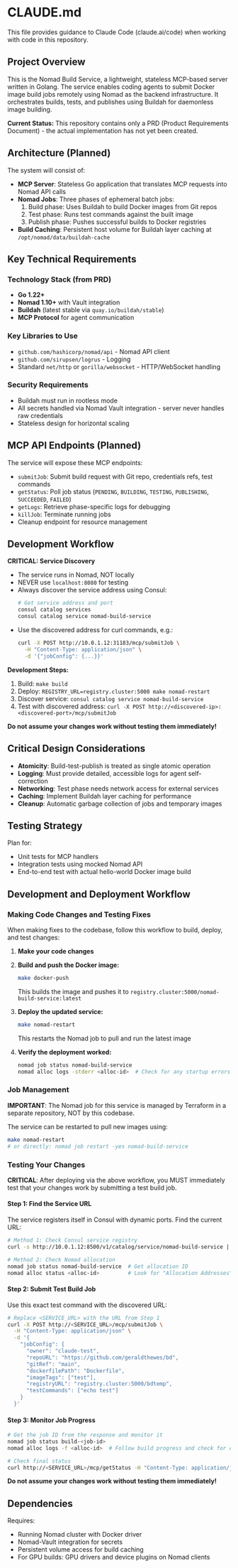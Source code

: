 # CLAUDE.md

This file provides guidance to Claude Code (claude.ai/code) when working with code in this repository.

## Project Overview

This is the Nomad Build Service, a lightweight, stateless MCP-based server written in Golang. The service enables coding agents to submit Docker image build jobs remotely using Nomad as the backend infrastructure. It orchestrates builds, tests, and publishes using Buildah for daemonless image building.

**Current Status:** This repository contains only a PRD (Product Requirements Document) - the actual implementation has not yet been created.

## Architecture (Planned)

The system will consist of:

- **MCP Server**: Stateless Go application that translates MCP requests into Nomad API calls
- **Nomad Jobs**: Three phases of ephemeral batch jobs:
  1. Build phase: Uses Buildah to build Docker images from Git repos
  2. Test phase: Runs test commands against the built image 
  3. Publish phase: Pushes successful builds to Docker registries
- **Build Caching**: Persistent host volume for Buildah layer caching at `/opt/nomad/data/buildah-cache`

## Key Technical Requirements

### Technology Stack (from PRD)
- **Go 1.22+** 
- **Nomad 1.10+** with Vault integration
- **Buildah** (latest stable via `quay.io/buildah/stable`)
- **MCP Protocol** for agent communication

### Key Libraries to Use
- `github.com/hashicorp/nomad/api` - Nomad API client
- `github.com/sirupsen/logrus` - Logging
- Standard `net/http` or `gorilla/websocket` - HTTP/WebSocket handling

### Security Requirements
- Buildah must run in rootless mode
- All secrets handled via Nomad Vault integration - server never handles raw credentials
- Stateless design for horizontal scaling

## MCP API Endpoints (Planned)

The service will expose these MCP endpoints:
- `submitJob`: Submit build request with Git repo, credentials refs, test commands
- `getStatus`: Poll job status (`PENDING`, `BUILDING`, `TESTING`, `PUBLISHING`, `SUCCEEDED`, `FAILED`)
- `getLogs`: Retrieve phase-specific logs for debugging
- `killJob`: Terminate running jobs
- Cleanup endpoint for resource management

## Development Workflow

**CRITICAL: Service Discovery**
- The service runs in Nomad, NOT locally
- NEVER use `localhost:8080` for testing
- Always discover the service address using Consul:
  ```bash
  # Get service address and port
  consul catalog services
  consul catalog service nomad-build-service
  ```
- Use the discovered address for curl commands, e.g.:
  ```bash
  curl -X POST http://10.0.1.12:31183/mcp/submitJob \
    -H "Content-Type: application/json" \
    -d '{"jobConfig": {...}}'
  ```

**Development Steps:**
1. Build: `make build`
2. Deploy: `REGISTRY_URL=registry.cluster:5000 make nomad-restart`
3. Discover service: `consul catalog service nomad-build-service`
4. Test with discovered address: `curl -X POST http://<discovered-ip>:<discovered-port>/mcp/submitJob`

**Do not assume your changes work without testing them immediately!**

## Critical Design Considerations

- **Atomicity**: Build-test-publish is treated as single atomic operation
- **Logging**: Must provide detailed, accessible logs for agent self-correction
- **Networking**: Test phase needs network access for external services
- **Caching**: Implement Buildah layer caching for performance
- **Cleanup**: Automatic garbage collection of jobs and temporary images

## Testing Strategy

Plan for:
- Unit tests for MCP handlers
- Integration tests using mocked Nomad API
- End-to-end test with actual hello-world Docker image build

## Development and Deployment Workflow

### Making Code Changes and Testing Fixes

When making fixes to the codebase, follow this workflow to build, deploy, and test changes:

1. **Make your code changes**
2. **Build and push the Docker image:**
   ```bash
   make docker-push
   ```
   This builds the image and pushes it to `registry.cluster:5000/nomad-build-service:latest`

3. **Deploy the updated service:**
   ```bash
   make nomad-restart
   ```
   This restarts the Nomad job to pull and run the latest image

4. **Verify the deployment worked:**
   ```bash
   nomad job status nomad-build-service
   nomad alloc logs -stderr <alloc-id>  # Check for any startup errors
   ```

### Job Management

**IMPORTANT**: The Nomad job for this service is managed by Terraform in a separate repository, NOT by this codebase.

The service can be restarted to pull new images using:
```bash
make nomad-restart
# or directly: nomad job restart -yes nomad-build-service
```

### Testing Your Changes

**CRITICAL**: After deploying via the above workflow, you MUST immediately test that your changes work by submitting a test build job.

#### Step 1: Find the Service URL

The service registers itself in Consul with dynamic ports. Find the current URL:

```bash
# Method 1: Check Consul service registry
curl -s http://10.0.1.12:8500/v1/catalog/service/nomad-build-service | jq -r '.[0] | "\(.ServiceAddress):\(.ServicePort)"'

# Method 2: Check Nomad allocation 
nomad job status nomad-build-service  # Get allocation ID
nomad alloc status <alloc-id>         # Look for "Allocation Addresses" section
```

#### Step 2: Submit Test Build Job

Use this exact test command with the discovered URL:

```bash
# Replace <SERVICE_URL> with the URL from Step 1
curl -X POST http://<SERVICE_URL>/mcp/submitJob \
  -H "Content-Type: application/json" \
  -d '{
    "jobConfig": {
      "owner": "claude-test",
      "repoURL": "https://github.com/geraldthewes/bd",
      "gitRef": "main", 
      "dockerfilePath": "Dockerfile",
      "imageTags": ["test"],
      "registryURL": "registry.cluster:5000/bdtemp",
      "testCommands": ["echo test"]
    }
  }'
```

#### Step 3: Monitor Job Progress

```bash
# Get the job ID from the response and monitor it
nomad job status build-<job-id>
nomad alloc logs -f <alloc-id>  # Follow build progress and check for errors

# Check final status
curl http://<SERVICE_URL>/mcp/getStatus -H "Content-Type: application/json" -d '{"jobID":"<job-id>"}'
```

**Do not assume your changes work without testing them immediately!**

## Dependencies

Requires:
- Running Nomad cluster with Docker driver
- Nomad-Vault integration for secrets
- Persistent volume access for build caching
- For GPU builds: GPU drivers and device plugins on Nomad clients